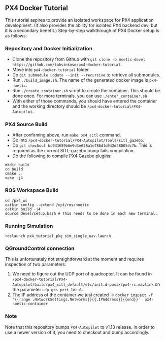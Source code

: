 ## PX4 Docker Tutorial

This tutorial aspires to provide an isolated workspace for PX4 application development. (It also provides the ability for isolated PX4 backend dev, but it is a secondary benefit.) Step-by-step walkthrough of PX4 Docker setup is as follows:
### Repository and Docker Initialization
* Clone the repository from Github with `git clone -b noetic-devel https://github.com/tahsinkose/px4-docker-tutorial`.
* Move into `px4-docker-tutorial` folder.
* Do `git submodule update --init --recursive` to retrieve all submodules.
* Run `./build_image.sh`. The name of the generated docker image is `px4-noetic`.
* Run `./create_container.sh` script to create the container. This should be done once. For more terminals, you can use `./enter_container.sh`
* With either of those commands, you should have entered the container and the working directory should be `/px4-docker-tutorial/PX4-Autopilot`.

### PX4 Source Build
* After confirming above, run `make px4_sitl` command.
* Go into `/px4-docker-tutorial/PX4-Autopilot/Tools/sitl_gazebo`.
* Do `git checkout bd941689b6e9d3e628a1e786d1d042d48005dc7b`. This is required as the current SITL-gazebo bump fails compilation.
* Do the following to compile PX4 Gazebo plugins:
```
mkdir build
cd build
cmake ..
make -j4
```

### ROS Workspace Build
```
cd /px4_ws
catkin config --extend /opt/ros/noetic
catkin build -j4
source devel/setup.bash # This needs to be done in each new terminal.
```


### Running Simulation
`roslaunch px4_tutorial_pkg sim_single_uav.launch`

### QGroundControl connection
This is unfortunately not straightforward at the moment and requires inspection of two parameters:
1. We need to figure out the UDP port of quadcopter. It can be found in `/px4-docker-tutorial/PX4-Autopilot/build/px4_sitl_default/etc/init.d-posix/px4-rc.mavlink` on the parameter `udp_gcs_port_local`.
2. The IP address of the container we just created -> `docker inspect -f '{{range .NetworkSettings.Networks}}{{.IPAddress}}{{end}}'  px4-noetic-container`

### Note

Note that this repository bumps `PX4-Autopilot` to v1.13 release. In order to use a newer version of it, you need to checkout and bump accordingly.